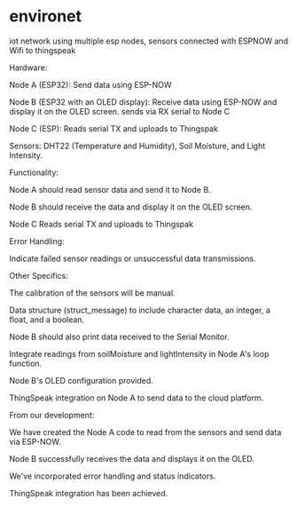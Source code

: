 # environet
iot network using multiple esp nodes, sensors connected with ESPNOW and Wifi to thingspeak 


Hardware:

Node A (ESP32): Send data using ESP-NOW

Node B (ESP32 with an OLED display): Receive data using ESP-NOW and display it on the OLED screen. sends via RX serial to Node C

Node C (ESP): Reads serial TX and uploads to Thingspak

Sensors: DHT22 (Temperature and Humidity), Soil Moisture, and Light Intensity.

Functionality:

Node A should read sensor data and send it to Node B.

Node B should receive the data and display it on the OLED screen.

Node C Reads serial TX and uploads to Thingspak

Error Handling:

Indicate failed sensor readings or unsuccessful data transmissions.

Other Specifics:

The calibration of the sensors will be manual.


Data structure (struct_message) to include character data, an integer, a float, and a boolean.

Node B should also print data received to the Serial Monitor.

Integrate readings from soilMoisture and lightIntensity in Node A's loop function.

Node B's OLED configuration provided.

ThingSpeak integration on Node A to send data to the cloud platform.

From our development:

We have created the Node A code to read from the sensors and send data via ESP-NOW.

Node B successfully receives the data and displays it on the OLED.

We've incorporated error handling and status indicators.

ThingSpeak integration has been achieved.
